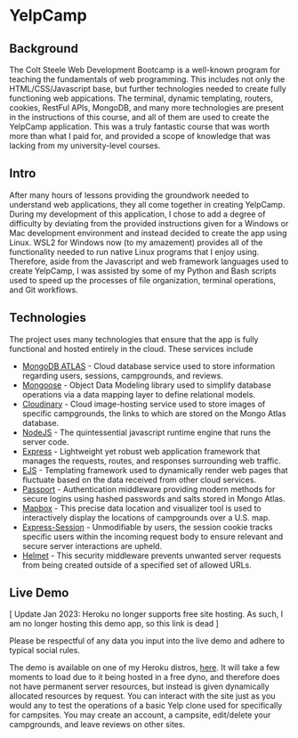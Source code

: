 # YelpCamp

## Background

The Colt Steele Web Development Bootcamp is a well-known program for teaching the fundamentals of web programming. This includes not only the HTML/CSS/Javascript base, but further technologies needed to create fully functioning web appications. The terminal, dynamic templating, routers, cookies, RestFul APIs, MongoDB, and many more technologies are present in the instructions of this course, and all of them are used to create the YelpCamp application. This was a truly fantastic course that was worth more than what I paid for, and provided a scope of knowledge that was lacking from my university-level courses.

## Intro

After many hours of lessons providing the groundwork needed to understand web applications, they all come together in creating YelpCamp. During my development of this application, I chose to add a degree of difficulty by deviating from the provided instructions given for a Windows or Mac development environment and instead decided to create the app using Linux. WSL2 for Windows now (to my amazement) provides all of the functionality needed to run native Linux programs that I enjoy using. Therefore, aside from the Javascript and web framework languages used to create YelpCamp, I was assisted by some of my Python and Bash scripts used to speed up the processes of file organization, terminal operations, and Git workflows.

## Technologies

The project uses many technologies that ensure that the app is fully functional and hosted entirely in the cloud. These services include

- [MongoDB ATLAS](https://www.mongodb.com/atlas/database) - Cloud database service used to store information regarding users, sessions, campgrounds, and reviews.
- [Mongoose](https://mongoosejs.com/docs/) - Object Data Modeling library used to simplify database operations via a data mapping layer to define relational models.
- [Cloudinary](https://cloudinary.com/) - Cloud image-hosting service used to store images of specific campgrounds, the links to which are stored on the Mongo Atlas database.
- [NodeJS](https://nodejs.org/en/) - The quintessential javascript runtime engine that runs the server code.
- [Express](https://expressjs.com/) - Lightweight yet robust web application framework that manages the requests, routes, and responses surrounding web traffic.
- [EJS](https://ejs.co/) - Templating framework used to dynamically render web pages that fluctuate based on the data received from other cloud services.
- [Passport](https://www.passportjs.org/) - Authentication middleware providing modern methods for secure logins using hashed passwords and salts stored in Mongo Atlas.
- [Mapbox](https://www.mapbox.com) - This precise data location and visualizer tool is used to interactively display the locations of campgrounds over a U.S. map.
- [Express-Session](https://www.npmjs.com/package/express-session) - Unmodifiable by users, the session cookie tracks specific users within the incoming request body to ensure relevant and secure server interactions are upheld.
- [Helmet](https://github.com/helmetjs/helmet) - This security middleware prevents unwanted server requests from being created outside of a specified set of allowed URLs.

## Live Demo

[ Update Jan 2023: Heroku no longer supports free site hosting. As such, I am no longer 
hosting this demo app, so this link is dead ]

Please be respectful of any data you input into the live demo and adhere to typical social rules.

The demo is available on one of my Heroku distros, [here](https://nameless-scrubland-88013.herokuapp.com/). It will take a few moments to load due to it being hosted in a free dyno, and therefore does not have permanent server resources, but instead is given dynamically allocated resources by request. You can interact with the site just as you would any to test the operations of a basic Yelp clone used for specifically for campsites. You may create an account, a campsite, edit/delete your campgrounds, and leave reviews on other sites.
